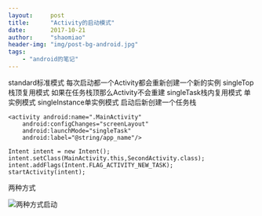 ```yaml
---
layout:     post
title:      "Activity的启动模式"
date:       2017-10-21
author:     "shaomiao"
header-img: "img/post-bg-android.jpg"
tags:
    - "android的笔记"
---
```

standard标准模式 每次启动都一个Activity都会重新创建一个新的实例
singleTop栈顶复用模式 如果在任务栈顶那么Activity不会重建
singleTask栈内复用模式 单实例模式
singleInstance单实例模式 启动后新创建一个任务栈

	<activity android:name=".MainActivity"
		android:configChanges="screenLayout"
		android:launchMode="singleTask"
		android:label="@string/app_name"/>

	Intent intent = new Intent();
	intent.setClass(MainActivity.this,SecondActivity.class);
	intent.addFlags(Intent.FLAG_ACTIVITY_NEW_TASK);
	startActivity(intent);

两种方式

![两种方式启动](http://upload-images.jianshu.io/upload_images/2590671-4cc9655ee6c419fc.png?imageMogr2/auto-orient/strip%7CimageView2/2/w/1240)
